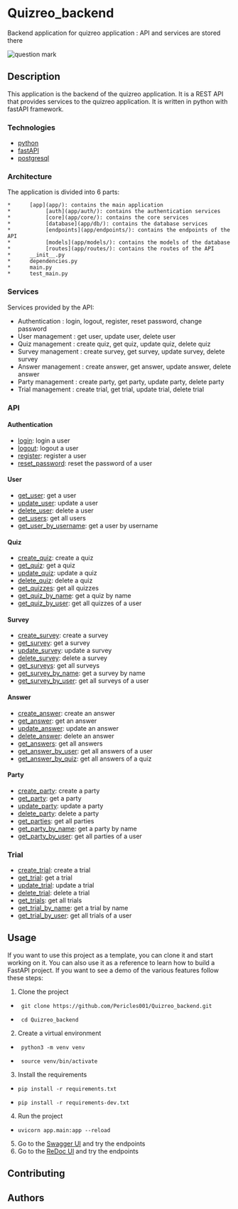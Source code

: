 # Quizreo_backend
Backend application for quizreo application : API and services are stored there


![question mark](https://th.bing.com/th/id/R.0eb9d2f7d65c0b155094266709c3dcda?rik=jy9Drj8zZOjYZg&pid=ImgRaw&r=0)


## Description

This application is the backend of the quizreo application. It is a REST API that provides services to the quizreo application. It is written in python with fastAPI framework.

###  Technologies

* [python](https://www.python.org/)
* [fastAPI](https://fastapi.tiangolo.com/)
* [postgresql](https://www.postgresql.org/)

### Architecture

The application is divided into 6 parts:

```
*      [app](app/): contains the main application
*           [auth](app/auth/): contains the authentication services
*           [core](app/core/): contains the core services
*           [database](app/db/): contains the database services
*           [endpoints](app/endpoints/): contains the endpoints of the API
*           [models](app/models/): contains the models of the database
*           [routes](app/routes/): contains the routes of the API
*      __init__.py
*      dependencies.py
*      main.py
*      test_main.py
``` 

###  Services

Services provided by the API:
* Authentication : login, logout, register, reset password, change password
* User management : get user, update user, delete user
* Quiz management : create quiz, get quiz, update quiz, delete quiz
* Survey management : create survey, get survey, update survey, delete survey 
* Answer management : create answer, get answer, update answer, delete answer
* Party management : create party, get party, update party, delete party
* Trial management : create trial, get trial, update trial, delete trial


###  API


####  Authentication

* [login](app/endpoints/auth/login.py): login a user
* [logout](app/endpoints/auth/logout.py): logout a user
* [register](app/endpoints/auth/register.py): register a user
* [reset_password](app/endpoints/auth/reset_password.py): reset the password of a user

####  User
* [get_user](app/endpoints/user/get_user.py): get a user
* [update_user](app/endpoints/user/update_user.py): update a user
* [delete_user](app/endpoints/user/delete_user.py): delete a user
* [get_users](app/endpoints/user/get_users.py): get all users
* [get_user_by_username](app/endpoints/user/get_user_by_username.py): get a user by username

####  Quiz
* [create_quiz](app/endpoints/quiz/create_quiz.py): create a quiz
* [get_quiz](app/endpoints/quiz/get_quiz.py): get a quiz
* [update_quiz](app/endpoints/quiz/update_quiz.py): update a quiz
* [delete_quiz](app/endpoints/quiz/delete_quiz.py): delete a quiz
* [get_quizzes](app/endpoints/quiz/get_quizzes.py): get all quizzes
* [get_quiz_by_name](app/endpoints/quiz/get_quiz_by_name.py): get a quiz by name
* [get_quiz_by_user](app/endpoints/quiz/get_quiz_by_user.py): get all quizzes of a user

####  Survey
* [create_survey](app/endpoints/survey/create_survey.py): create a survey
* [get_survey](app/endpoints/survey/get_survey.py): get a survey
* [update_survey](app/endpoints/survey/update_survey.py): update a survey
* [delete_survey](app/endpoints/survey/delete_survey.py): delete a survey
* [get_surveys](app/endpoints/survey/get_surveys.py): get all surveys
* [get_survey_by_name](app/endpoints/survey/get_survey_by_name.py): get a survey by name
* [get_survey_by_user](app/endpoints/survey/get_survey_by_user.py): get all surveys of a user

####  Answer
* [create_answer](app/endpoints/answer/create_answer.py): create an answer
* [get_answer](app/endpoints/answer/get_answer.py): get an answer
* [update_answer](app/endpoints/answer/update_answer.py): update an answer
* [delete_answer](app/endpoints/answer/delete_answer.py): delete an answer
* [get_answers](app/endpoints/answer/get_answers.py): get all answers
* [get_answer_by_user](app/endpoints/answer/get_answer_by_user.py): get all answers of a user
* [get_answer_by_quiz](app/endpoints/answer/get_answer_by_quiz.py): get all answers of a quiz

####  Party
* [create_party](app/endpoints/party/create_party.py): create a party
* [get_party](app/endpoints/party/get_party.py): get a party
* [update_party](app/endpoints/party/update_party.py): update a party
* [delete_party](app/endpoints/party/delete_party.py): delete a party
* [get_parties](app/endpoints/party/get_parties.py): get all parties
* [get_party_by_name](app/endpoints/party/get_party_by_name.py): get a party by name
* [get_party_by_user](app/endpoints/party/get_party_by_user.py): get all parties of a user

### Trial
* [create_trial](app/endpoints/trial/create_trial.py): create a trial
* [get_trial](app/endpoints/trial/get_trial.py): get a trial
* [update_trial](app/endpoints/trial/update_trial.py): update a trial
* [delete_trial](app/endpoints/trial/delete_trial.py): delete a trial
* [get_trials](app/endpoints/trial/get_trials.py): get all trials
* [get_trial_by_name](app/endpoints/trial/get_trial_by_name.py): get a trial by name
* [get_trial_by_user](app/endpoints/trial/get_trial_by_user.py): get all trials of a user

## Usage

If you want to use this project as a template, you can clone it and start working on it. You can also use it as a reference to learn how to build a FastAPI project.
If you want to see a demo of the various features follow these steps: 

1. Clone the project

*      git clone https://github.com/Pericles001/Quizreo_backend.git
*      cd Quizreo_backend

2. Create a virtual environment

*      python3 -m venv venv
*      source venv/bin/activate

3. Install the requirements

*     pip install -r requirements.txt
*     pip install -r requirements-dev.txt

4. Run the project

*     uvicorn app.main:app --reload

5. Go to the [Swagger UI](http://localhost:8000/docs) and try the endpoints
6. Go to the [ReDoc UI](http://localhost:8000/redoc) and try the endpoints


## Contributing

## Authors
